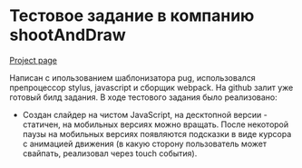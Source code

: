 # Тестовое задание в компанию shootAndDraw

[Project page](https://ars28fox.github.io/shootAndDraw-test1/)

Написан с ипользованием шаблонизатора pug, использовался препроцессор stylus, javascript и сборщик webpack.
На github залит уже готовый билд задания. В ходе тестового задания было реализовано:

* Создан слайдер на чистом JavaScript, на десктопной версии - статичен, на мобильных версиях можно вращать. После некоторой паузы на мобильных версиях появляются подсказки в виде курсора с анимацией движения (в какую сторону пользователь может свайпать, реализовал через touch события).
